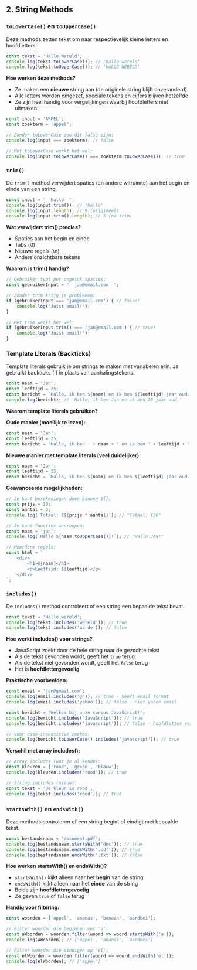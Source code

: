 ## 2. String Methods

### `toLowerCase()` en `toUpperCase()`
Deze methods zetten tekst om naar respectievelijk kleine letters en hoofdletters.

```javascript
const tekst = 'Hallo Wereld';
console.log(tekst.toLowerCase()); // 'hallo wereld'
console.log(tekst.toUpperCase()); // 'HALLO WERELD'
```

**Hoe werken deze methods?**
- Ze maken een **nieuwe** string aan (de originele string blijft onveranderd)
- Alle letters worden omgezet, speciale tekens en cijfers blijven hetzelfde
- Ze zijn heel handig voor vergelijkingen waarbij hoofdletters niet uitmaken:

```javascript
const input = 'APPEL';
const zoekterm = 'appel';

// Zonder toLowerCase zou dit false zijn:
console.log(input === zoekterm); // false

// Met toLowerCase werkt het wel:
console.log(input.toLowerCase() === zoekterm.toLowerCase()); // true
```

### `trim()`
De `trim()` method verwijdert spaties (en andere witruimte) aan het begin en einde van een string.

```javascript
const input = '  hallo  ';
console.log(input.trim()); // 'hallo'
console.log(input.length); // 9 (origineel)
console.log(input.trim().length); // 5 (na trim)
```

**Wat verwijdert trim() precies?**
- Spaties aan het begin en einde
- Tabs (\t)
- Nieuwe regels (\n)
- Andere onzichtbare tekens

**Waarom is trim() handig?**
```javascript
// Gebruiker typt per ongeluk spaties:
const gebruikerInput = '  jan@email.com  ';

// Zonder trim krijg je problemen:
if (gebruikerInput === 'jan@email.com') { // false!
    console.log('Juist email!');
}

// Met trim werkt het wel:
if (gebruikerInput.trim() === 'jan@email.com') { // true!
    console.log('Juist email!');
}
```

### Template Literals (Backticks)
Template literals gebruik je om strings te maken met variabelen erin. Je gebruikt backticks (`) in plaats van aanhalingstekens.

```javascript
const naam = 'Jan';
const leeftijd = 25;
const bericht = `Hallo, ik ben ${naam} en ik ben ${leeftijd} jaar oud.`;
console.log(bericht); // 'Hallo, ik ben Jan en ik ben 25 jaar oud.'
```

**Waarom template literals gebruiken?**

**Oude manier (moeilijk te lezen):**
```javascript
const naam = 'Jan';
const leeftijd = 25;
const bericht = 'Hallo, ik ben ' + naam + ' en ik ben ' + leeftijd + ' jaar oud.';
```

**Nieuwe manier met template literals (veel duidelijker):**
```javascript
const naam = 'Jan';
const leeftijd = 25;
const bericht = `Hallo, ik ben ${naam} en ik ben ${leeftijd} jaar oud.`;
```

**Geavanceerde mogelijkheden:**
```javascript
// Je kunt berekeningen doen binnen ${}:
const prijs = 10;
const aantal = 3;
console.log(`Totaal: €${prijs * aantal}`); // "Totaal: €30"

// Je kunt functies aanroepen:
const naam = 'jan';
console.log(`Hallo ${naam.toUpperCase()}!`); // "Hallo JAN!"

// Meerdere regels:
const html = `
    <div>
        <h1>${naam}</h1>
        <p>Leeftijd: ${leeftijd}</p>
    </div>
`;
```

### `includes()`
De `includes()` method controleert of een string een bepaalde tekst bevat.

```javascript
const tekst = 'Hallo wereld';
console.log(tekst.includes('wereld')); // true
console.log(tekst.includes('aarde')); // false
```

**Hoe werkt includes() voor strings?**
- JavaScript zoekt door de hele string naar de gezochte tekst
- Als de tekst gevonden wordt, geeft het `true` terug
- Als de tekst niet gevonden wordt, geeft het `false` terug
- Het is **hoofdlettergevoelig**

**Praktische voorbeelden:**
```javascript
const email = 'jan@gmail.com';
console.log(email.includes('@')); // true - heeft email format
console.log(email.includes('yahoo')); // false - niet yahoo email

const bericht = 'Welkom bij onze cursus JavaScript!';
console.log(bericht.includes('JavaScript')); // true
console.log(bericht.includes('javascript')); // false - hoofdletter verschil!

// Voor case-insensitive zoeken:
console.log(bericht.toLowerCase().includes('javascript')); // true
```

**Verschil met array includes():**
```javascript
// Array includes (wat je al kende):
const kleuren = ['rood', 'groen', 'blauw'];
console.log(kleuren.includes('rood')); // true

// String includes (nieuw):
const tekst = 'De kleur is rood';
console.log(tekst.includes('rood')); // true
```

### `startsWith()` en `endsWith()`
Deze methods controleren of een string begint of eindigt met bepaalde tekst.

```javascript
const bestandsnaam = 'document.pdf';
console.log(bestandsnaam.startsWith('doc')); // true
console.log(bestandsnaam.endsWith('.pdf')); // true
console.log(bestandsnaam.endsWith('.txt')); // false
```

**Hoe werken startsWith() en endsWith()?**
- `startsWith()` kijkt alleen naar het **begin** van de string
- `endsWith()` kijkt alleen naar het **einde** van de string  
- Beide zijn **hoofdlettergevoelig**
- Ze geven `true` of `false` terug


**Handig voor filtering:**
```javascript
const woorden = ['appel', 'ananas', 'banaan', 'aardbei'];

// Filter woorden die beginnen met 'a':
const aWoorden = woorden.filter(woord => woord.startsWith('a'));
console.log(aWoorden); // ['appel', 'ananas', 'aardbei']

// Filter woorden die eindigen op 'el':
const elWoorden = woorden.filter(woord => woord.endsWith('el'));  
console.log(elWoorden); // ['appel']
```

